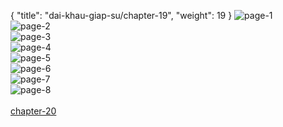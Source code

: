 { "title": "dai-khau-giap-su/chapter-19", "weight": 19 }
<img src="dai-khau-giap-su_0019_01-846b6a36354d32922150d58c91da4ff9.webp" alt="page-1" origin="http://1.bp.blogspot.com/--mTFMsE4Fdg/WTKxyR5IXiI/AAAAAAAAYQM/-iqYO4sGqd4BBz3DWpWHxufQUR37J3yIQCLcB/s1600/1.jpg?imgmax=0"><br/>
<img src="dai-khau-giap-su_0019_02-f56301942a5eff4b3b83845bee6a870a.webp" alt="page-2" origin="http://1.bp.blogspot.com/-7ow0CTohDZk/WTKxyd9y5TI/AAAAAAAAYQE/XhBpwZMofB8rtBgivoqk1t_pjUuk61zgQCLcB/s1600/2.jpg?imgmax=0"><br/>
<img src="dai-khau-giap-su_0019_03-1d9a7f0df5f0cd8072572f2168eb709f.webp" alt="page-3" origin="http://1.bp.blogspot.com/-rxya1NAlbaI/WTKxzZl4LYI/AAAAAAAAYQQ/vEUSOPy2EcYOAhKljTZAEexYA_WTcKlcgCLcB/s1600/3.jpg?imgmax=0"><br/>
<img src="dai-khau-giap-su_0019_04-6738542735f3d633a83bcd6e0c9c8e0e.webp" alt="page-4" origin="http://1.bp.blogspot.com/-1IfdFLP4o6w/WTKxz-d7aXI/AAAAAAAAYQU/spphDX95tmwFGXx67EvtNYms6rAVaIMWwCLcB/s1600/4.jpg?imgmax=0"><br/>
<img src="dai-khau-giap-su_0019_05-36d4d2fc44e27acbd902852be6fdc394.webp" alt="page-5" origin="http://1.bp.blogspot.com/-6-QTEq_AF24/WTKx0mZ-uzI/AAAAAAAAYQc/jr0UuxbjKKsD1oAmMbPg_GriIWfG35MFgCLcB/s1600/5.jpg?imgmax=0"><br/>
<img src="dai-khau-giap-su_0019_06-aeaa58c73433353aa20c2e2c51c08bc7.webp" alt="page-6" origin="http://1.bp.blogspot.com/-FSNBmm6C454/WTKx0eZuzPI/AAAAAAAAYQY/zODBdmp0AMUUtaBTEG6dUp3oRxvW6d-SgCLcB/s1600/6.jpg?imgmax=0"><br/>
<img src="dai-khau-giap-su_0019_07-0fe7bc4538d903e7a1bcb67fcf4e9572.webp" alt="page-7" origin="http://1.bp.blogspot.com/-D4jv-aoiS5M/WTKx0qOyOYI/AAAAAAAAYQg/Q5kUvE1LNFssEX_rmfugeLdielu5h9blACLcB/s1600/7.jpg?imgmax=0"><br/>
<img src="dai-khau-giap-su_0019_08-07a8693cd3db5596d8a31675abfae970.webp" alt="page-8" origin="http://1.bp.blogspot.com/-tTP_BF0la1k/WTKx1b_V6qI/AAAAAAAAYQk/ZE5QAcp3Qx4KoCvuRBESBjBeksEohhkMgCLcB/s1600/8.jpg?imgmax=0"><br/>
<br/><a class="nextchap" href="/dai-khau-giap-su/chapter-20">chapter-20</a>
